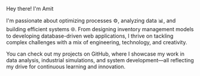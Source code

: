 Hey there! I'm Amit 


I'm passionate about optimizing processes ⚙️, analyzing data 📊, and building efficient systems 🌐.
From designing inventory management models to developing database-driven web applications, I thrive on tackling complex challenges with a mix of engineering, technology, and creativity.

You can check out my projects on GitHub, where I showcase my work in data analysis, industrial simulations, and system development—all reflecting my drive for continuous learning and innovation.

